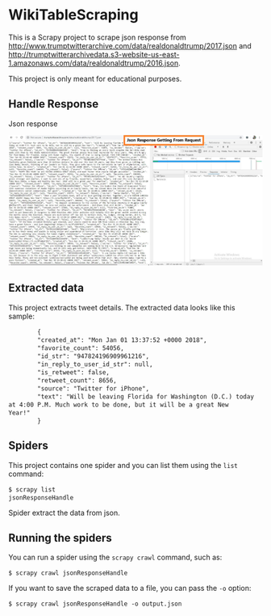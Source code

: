 # WikiTableScraping
This is a Scrapy project to scrape json response  from  http://www.trumptwitterarchive.com/data/realdonaldtrump/2017.json and http://trumptwitterarchivedata.s3-website-us-east-1.amazonaws.com/data/realdonaldtrump/2016.json.

This project is only meant for educational purposes.

## Handle Response 

Json response


![Image of Json](https://github.com/Aniruddhsinh03/jsonRequesthandleDemo/blob/master/screenshots/1.jpg)






## Extracted data

This project extracts tweet details.
The extracted data looks like this sample:

            {
            "created_at": "Mon Jan 01 13:37:52 +0000 2018",
            "favorite_count": 54056,
            "id_str": "947824196909961216",
            "in_reply_to_user_id_str": null,
            "is_retweet": false,
            "retweet_count": 8656,
            "source": "Twitter for iPhone",
            "text": "Will be leaving Florida for Washington (D.C.) today at 4:00 P.M. Much work to be done, but it will be a great New                Year!"
            }


## Spiders

This project contains one spider and you can list them using the `list`
command:

    $ scrapy list
    jsonResponseHandle

Spider extract the data from json.




## Running the spiders

You can run a spider using the `scrapy crawl` command, such as:

    $ scrapy crawl jsonResponseHandle

If you want to save the scraped data to a file, you can pass the `-o` option:
    
    $ scrapy crawl jsonResponseHandle -o output.json

